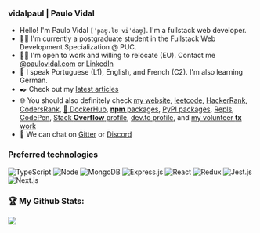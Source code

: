 ### vidalpaul | Paulo Vidal

- Hello! I'm Paulo Vidal `[ˈpaʊ̯.lʊ viˈdaʊ̯]`. I'm a fullstack web developer.
- :man_student: I'm currently a postgraduate student in the Fullstack Web Development Specialization @ PUC.
- :man_technologist: I'm open to work and willing to relocate (EU). Contact me [@paulovidal.com](mailto:paulo@paulo.vidal.com) or [LinkedIn](https://www.linkedin.com/in/vidalpaulo/)
- :tongue: I speak Portuguese (L1), English, and French (C2). I'm also learning German.
- :black_nib: Check out my [latest articles](https://medium.com/@vidalpaul)
- :globe_with_meridians: You should also definitely check [my website](https://paulovidal-vidalpaul.vercel.app/), [leetcode](https://leetcode.com/vidalpaul/), [HackerRank](https://www.hackerrank.com/vidalpaul), [CodersRank](https://profile.codersrank.io/user/vidalpaul/), [:whale: DockerHub](https://hub.docker.com/u/vidalpaul), [**npm** packages](https://www.npmjs.com/~vidalpaul), [PyPI packages](https://pypi.org/user/vidalpaul/), [Repls](https://replit.com/@vidalpaul), [CodePen](https://codepen.io/vidalpaul), [Stack **Overflow** profile](https://stackoverflow.com/users/12496081/paulo-vidal), [dev.to profile](https://dev.to/vidalpaul), and [my volunteer **tx** work](https://www.transifex.com/user/profile/vidalpaul)
- :speech_balloon: We can chat on [Gitter](https://gitter.im/vidalpaul) or [Discord](https://discordapp.com/users/u1d4lp#6308)


### Preferred technologies
![TypeScript](https://github.com/u1d4lp/imgs/blob/main/typescriptlang-icon.png?raw=true)
![Node](https://github.com/u1d4lp/imgs/blob/main/nodejs-icon.png?raw=true)
![MongoDB](https://github.com/u1d4lp/imgs/blob/main/mongodb-icon.png?raw=true)
![Express.js](https://github.com/u1d4lp/imgs/blob/main/expressjs-icon.png?raw=true)
![React](https://github.com/u1d4lp/imgs/blob/main/reactjs-icon.png?raw=true)
![Redux](https://github.com/u1d4lp/imgs/blob/main/redux64.png?raw=true)
![Jest.js](https://github.com/u1d4lp/imgs/blob/main/jestjsio-icon.png?raw=true)
![Next.js](https://github.com/u1d4lp/imgs/blob/main/next64.png?raw=true)


### :trophy: My Github Stats:

<!--
![Top Langs](https://readme-stats-cfgj2cxdy.vercel.app/api/top-langs/?username=vidalpaul&hide=php&theme=tokyonight)
<a href="https://readme-stats-cfgj2cxdy.vercel.app/api?username=vidalpaul&count_private=true&show_icons=true&theme=tokyonight">
  <img  align="left" src="https://readme-stats-cfgj2cxdy.vercel.app/api?username=vidalpaul&count_private=true&show_icons=true&theme=tokyonight" />
</a>
-->
<div>

<a href="!(https://github-readme-stats.vercel.app/api/top-langs/?username=vidalpaul&hide=css,html,hack,shell,svelte,powershell,batchfile,java,kotlin,javascript,php,scss,nix&langs_count=10&theme=tokyonight)">
  <img align="left" src="https://github-readme-stats.vercel.app/api/top-langs/?username=vidalpaul&hide=css,html,hack,shell,svelte,powershell,batchfile,java,kotlin,javascript,php,scss,nix&langs_count=10&theme=tokyonight" />
</a>
</div>

 
